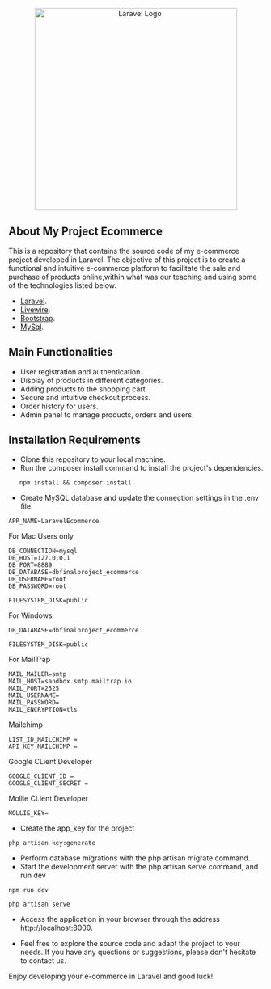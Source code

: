 <p align="center"><a href="https://laravel.com" target="_blank"><img src="https://raw.githubusercontent.com/laravel/art/master/logo-lockup/5%20SVG/2%20CMYK/1%20Full%20Color/laravel-logolockup-cmyk-red.svg" width="400" alt="Laravel Logo"></a></p>

## About My Project Ecommerce

This is a repository that contains the source code of my e-commerce project developed in Laravel. The objective of this project is to create a functional and intuitive e-commerce platform to facilitate the sale and purchase of products online,within what was our teaching and using some of the technologies listed below.

-   [Laravel](https://laravel.com/).
-   [Livewire](https://laravel-livewire.com/).
-   [Bootstrap](https://getbootstrap.com/docs/5.3/getting-started/introduction/).
-   [MySql](https://www.mysql.com/).

## Main Functionalities

-   User registration and authentication.
-   Display of products in different categories.
-   Adding products to the shopping cart.
-   Secure and intuitive checkout process.
-   Order history for users.
-   Admin panel to manage products, orders and users.

## Installation Requirements

-   Clone this repository to your local machine.
-   Run the composer install command to install the project's dependencies.

```
   npm install && composer install
```

-   Create MySQL database and update the connection settings in the .env file.

```
APP_NAME=LaravelEcommerce
```

For Mac Users only

```
DB_CONNECTION=mysql
DB_HOST=127.0.0.1
DB_PORT=8889
DB_DATABASE=dbfinalproject_ecommerce
DB_USERNAME=root
DB_PASSWORD=root

FILESYSTEM_DISK=public
```

For Windows

```
DB_DATABASE=dbfinalproject_ecommerce

FILESYSTEM_DISK=public
```

For MailTrap

```
MAIL_MAILER=smtp
MAIL_HOST=sandbox.smtp.mailtrap.io
MAIL_PORT=2525
MAIL_USERNAME=
MAIL_PASSWORD=
MAIL_ENCRYPTION=tls
```

Mailchimp

```
LIST_ID_MAILCHIMP =
API_KEY_MAILCHIMP =
```

Google CLient Developer

```
GOOGLE_CLIENT_ID =
GOOGLE_CLIENT_SECRET =
```

Mollie CLient Developer

```
MOLLIE_KEY=
```

-   Create the app_key for the project

```
php artisan key:generate
```

-   Perform database migrations with the php artisan migrate command.
-   Start the development server with the php artisan serve command, and run dev

```
npm run dev
```

```
php artisan serve
```

-   Access the application in your browser through the address http://localhost:8000.

-   Feel free to explore the source code and adapt the project to your needs. If you have any questions or suggestions, please don't hesitate to contact us.

Enjoy developing your e-commerce in Laravel and good luck!
